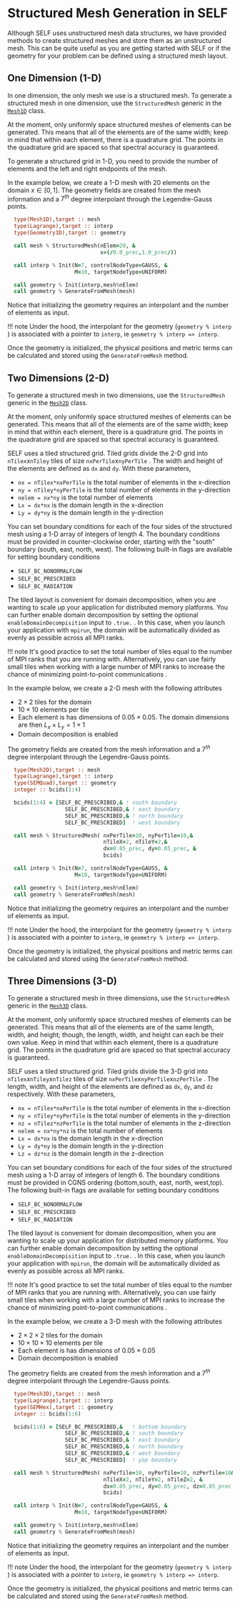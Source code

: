 # Structured Mesh Generation in SELF


Although SELF uses unstructured mesh data structures, we have provided methods to create structured meshes and store them as an unstructured mesh. This can be quite useful as you are getting started with SELF or if the geometry for your problem can be defined using a structured mesh layout.


## One Dimension (1-D)
In one dimension, the only mesh we use is a structured mesh. To generate a structured mesh in one dimension, use the `StructuredMesh` generic in the [`Mesh1D`](../ford/type/mesh1d.html) class. 

At the moment, only uniformly space structured meshes of elements can be generated. This means that all of the elements are of the same width; keep in mind that within each element, there is a quadrature grid. The points in the quadrature grid are spaced so that spectral accuracy is guaranteed.

To generate a structured grid in 1-D, you need to provide the number of elements and the left and right endpoints of the mesh. 

In the example below, we create a 1-D mesh with 20 elements on the domain $x ∈ [0,1]$. The geometry fields are created from the mesh information and a $7^{th}$ degree interpolant through the Legendre-Gauss points. 


```fortran
  type(Mesh1D),target :: mesh
  type(Lagrange),target :: interp
  type(Geometry1D),target :: geometry

  call mesh % StructuredMesh(nElem=20, &
                             x=(/0.0_prec,1.0_prec/))

  call interp % Init(N=7, controlNodeType=GAUSS, &
                     M=10, targetNodeType=UNIFORM)

  call geometry % Init(interp,mesh%nElem)
  call geometry % GenerateFromMesh(mesh)

```

Notice that initializing the geometry requires an interpolant and the number of elements as input. 

!!! note
    Under the hood, the interpolant for the geometry (`geometry % interp` ) is associated with a pointer to `interp`, ie `geometry % interp => interp`.

Once the geometry is initialized, the physical positions and metric terms can be calculated and stored using the `GenerateFromMesh` method.

## Two Dimensions (2-D)
To generate a structured mesh in two dimensions, use the `StructuredMesh` generic in the [`Mesh2D`](../ford/type/mesh2d.html) class. 

At the moment, only uniformly space structured meshes of elements can be generated. This means that all of the elements are of the same width; keep in mind that within each element, there is a quadrature grid. The points in the quadrature grid are spaced so that spectral accuracy is guaranteed.

SELF uses a tiled structured grid. Tiled grids divide the 2-D grid into `nTilex`x`nTiley` tiles of size `nxPerTile`x`nyPerTile` . The width and height of the elements are defined as `dx` and `dy`. With these parameters,

* `nx = nTilex*nxPerTile` is the total number of elements in the x-direction
* `ny = nTiley*nyPerTile` is the total number of elements in the y-direction
* `nelem = nx*ny` is the total number of elements
* `Lx = dx*nx` is the domain length in the x-direction
* `Ly = dy*ny` is the domain length in the y-direction

You can set boundary conditions for each of the four sides of the structured mesh using a 1-D array of integers of length 4. The boundary conditions must be provided in counter-clockwise order, starting with the "south" boundary (south, east, north, west). The following built-in flags are available for setting boundary conditions

* `SELF_BC_NONORMALFLOW`
* `SELF_BC_PRESCRIBED`
* `SELF_BC_RADIATION`

The tiled layout is convenient for domain decomposition, when you are wanting to scale up your application for distributed memory platforms. You can further enable domain decomposition by setting the optional `enableDomainDecompisition` input to `.true.` . In this case, when you launch your application with `mpirun`, the domain will be automatically divided as evenly as possible across all MPI ranks.

!!! note
    It's good practice to set the total number of tiles equal to the number of MPI ranks that you are running with. Alternatively, you can use fairly small tiles when working with a large number of MPI ranks to increase the chance of minimizing point-to-point communications .

In the example below, we create a 2-D mesh with the following attributes

* $2 × 2$ tiles for the domain
* $10 × 10$ elements per tile
* Each element is has dimensions of $0.05 × 0.05$. The domain dimensions are then $L_x × L_y = 1 × 1$
* Domain decomposition is enabled

The geometry fields are created from the mesh information and a $7^{th}$ degree interpolant through the Legendre-Gauss points. 


```fortran
  type(Mesh2D),target :: mesh
  type(Lagrange),target :: interp
  type(SEMQuad),target :: geometry
  integer :: bcids(1:4)

  bcids(1:4) = [SELF_BC_PRESCRIBED,& ! south boundary
                  SELF_BC_PRESCRIBED,& ! east boundary
                  SELF_BC_PRESCRIBED,& ! north boundary
                  SELF_BC_PRESCRIBED]  ! west boundary

  call mesh % StructuredMesh( nxPerTile=10, nyPerTile=10,&
                              nTileX=2, nTileY=2,&
                              dx=0.05_prec, dy=0.05_prec, &
                              bcids)

  call interp % Init(N=7, controlNodeType=GAUSS, &
                     M=10, targetNodeType=UNIFORM)

  call geometry % Init(interp,mesh%nElem)
  call geometry % GenerateFromMesh(mesh)

```

Notice that initializing the geometry requires an interpolant and the number of elements as input. 

!!! note
    Under the hood, the interpolant for the geometry (`geometry % interp` ) is associated with a pointer to `interp`, ie `geometry % interp => interp`.

Once the geometry is initialized, the physical positions and metric terms can be calculated and stored using the `GenerateFromMesh` method.


## Three Dimensions (3-D)
To generate a structured mesh in three dimensions, use the `StructuredMesh` generic in the [`Mesh3D`](../ford/type/mesh3d.html) class. 

At the moment, only uniformly space structured meshes of elements can be generated. This means that all of the elements are of the same length, width, and height; though, the length, width, and height can each be their own value. Keep in mind that within each element, there is a quadrature grid. The points in the quadrature grid are spaced so that spectral accuracy is guaranteed.

SELF uses a tiled structured grid. Tiled grids divide the 3-D grid into `nTilex`x`nTiley`x`nTilez` tiles of size `nxPerTile`x`nyPerTile`x`nzPerTile` . The length, width, and height of the elements are defined as `dx`, `dy`, and `dz` respectively. With these parameters,

* `nx = nTilex*nxPerTile` is the total number of elements in the x-direction
* `ny = nTiley*nyPerTile` is the total number of elements in the y-direction
* `nz = nTilez*nzPerTile` is the total number of elements in the z-direction
* `nelem = nx*ny*nz` is the total number of elements
* `Lx = dx*nx` is the domain length in the x-direction
* `Ly = dy*ny` is the domain length in the y-direction
* `Lz = dz*nz` is the domain length in the z-direction

You can set boundary conditions for each of the four sides of the structured mesh using a 1-D array of integers of length 6. The boundary conditions must be provided in CGNS ordering (bottom,south, east, north, west,top). The following built-in flags are available for setting boundary conditions

* `SELF_BC_NONORMALFLOW`
* `SELF_BC_PRESCRIBED`
* `SELF_BC_RADIATION`

The tiled layout is convenient for domain decomposition, when you are wanting to scale up your application for distributed memory platforms. You can further enable domain decomposition by setting the optional `enableDomainDecompisition` input to `.true.` . In this case, when you launch your application with `mpirun`, the domain will be automatically divided as evenly as possible across all MPI ranks.

!!! note
    It's good practice to set the total number of tiles equal to the number of MPI ranks that you are running with. Alternatively, you can use fairly small tiles when working with a large number of MPI ranks to increase the chance of minimizing point-to-point communications .

In the example below, we create a 3-D mesh with the following attributes

* $2 × 2 × 2$ tiles for the domain
* $10 × 10 × 10$ elements per tile
* Each element is has dimensions of $0.05 × 0.05$
* Domain decomposition is enabled

The geometry fields are created from the mesh information and a $7^{th}$ degree interpolant through the Legendre-Gauss points. 


```fortran
  type(Mesh3D),target :: mesh
  type(Lagrange),target :: interp
  type(SEMHex),target :: geometry
  integer :: bcids(1:6)

  bcids(1:6) = [SELF_BC_PRESCRIBED,&   ! bottom boundary
                  SELF_BC_PRESCRIBED,& ! south boundary
                  SELF_BC_PRESCRIBED,& ! east boundary
                  SELF_BC_PRESCRIBED,& ! north boundary
                  SELF_BC_PRESCRIBED,& ! west boundary
                  SELF_BC_PRESCRIBED]  ! yop boundary

  call mesh % StructuredMesh( nxPerTile=10, nyPerTile=10, nzPerTile=10&
                              nTileX=2, nTileY=2, nTileZ=2, &
                              dx=0.05_prec, dy=0.05_prec, dz=0.05_prec, &
                              bcids)

  call interp % Init(N=7, controlNodeType=GAUSS, &
                     M=10, targetNodeType=UNIFORM)

  call geometry % Init(interp,mesh%nElem)
  call geometry % GenerateFromMesh(mesh)

```

Notice that initializing the geometry requires an interpolant and the number of elements as input. 

!!! note
    Under the hood, the interpolant for the geometry (`geometry % interp` ) is associated with a pointer to `interp`, ie `geometry % interp => interp`.

Once the geometry is initialized, the physical positions and metric terms can be calculated and stored using the `GenerateFromMesh` method.

